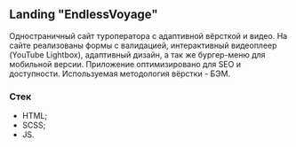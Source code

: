 ## Landing "EndlessVoyage"

Одностраничный сайт туроператора с адаптивной вёрсткой и видео. На сайте реализованы формы с валидацией, интерактивный видеоплеер (YouTube Lightbox), адаптивный дизайн, а так же бургер-меню для мобильной версии. Приложение оптимизировано для SEO и доступности. Используемая методология вёрстки - БЭМ.

### Стек

- HTML;
- SCSS;
- JS.
